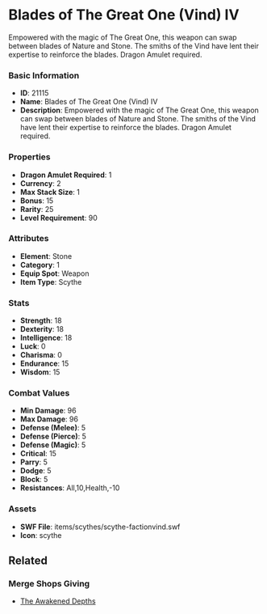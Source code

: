 # Blades of The Great One (Vind) IV

Empowered with the magic of The Great One, this weapon can swap between blades of Nature and Stone. The smiths of the Vind have lent their expertise to reinforce the blades. Dragon Amulet required.

### Basic Information

- **ID**: 21115
- **Name**: Blades of The Great One (Vind) IV
- **Description**: Empowered with the magic of The Great One, this weapon can swap between blades of Nature and Stone. The smiths of the Vind have lent their expertise to reinforce the blades. Dragon Amulet required.

### Properties

- **Dragon Amulet Required**: 1
- **Currency**: 2
- **Max Stack Size**: 1
- **Bonus**: 15
- **Rarity**: 25
- **Level Requirement**: 90

### Attributes

- **Element**: Stone
- **Category**: 1
- **Equip Spot**: Weapon
- **Item Type**: Scythe

### Stats

- **Strength**: 18
- **Dexterity**: 18
- **Intelligence**: 18
- **Luck**: 0
- **Charisma**: 0
- **Endurance**: 15
- **Wisdom**: 15

### Combat Values

- **Min Damage**: 96
- **Max Damage**: 96
- **Defense (Melee)**: 5
- **Defense (Pierce)**: 5
- **Defense (Magic)**: 5
- **Critical**: 15
- **Parry**: 5
- **Dodge**: 5
- **Block**: 5
- **Resistances**: All,10,Health,-10

### Assets

- **SWF File**: items/scythes/scythe-factionvind.swf
- **Icon**: scythe

## Related

### Merge Shops Giving

- [The Awakened Depths](../merge-shops/374-the-awakened-depths.md)

